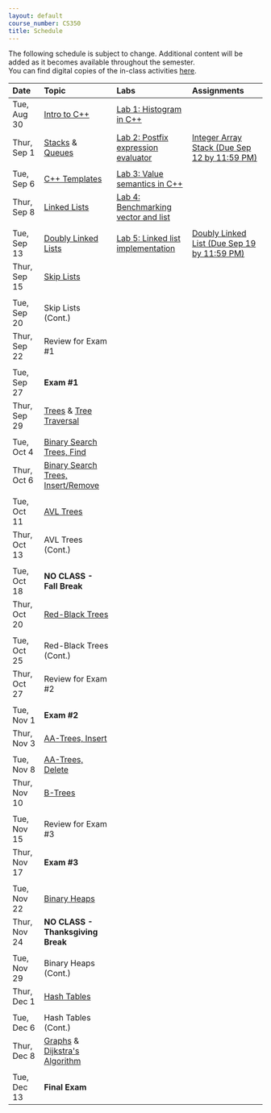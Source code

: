 ```yaml
---
layout: default
course_number: CS350
title: Schedule
---
```


The following schedule is subject to change.
Additional content will be added as it becomes available throughout the semester.<br>
You can find digital copies of the in-class activities [here](activities.html).


**Date**       | **Topic**                                                                                     |  **Labs**                                                   |  **Assignments**                                                           
:--------------|:----------------------------------------------------------------------------------------------|:------------------------------------------------------------|:-----------------------------------------------------------------------    
Tue, Aug 30    |  [Intro to C++](lectures/intro_to_C++.html)                                                   |  [Lab 1: Histogram in C++](labs/lab01.html)                 |                                                                          <!-- [Lab 1: Histogram in C++](labs/lab01.html) -->
Thur, Sep 1    |  [Stacks](lectures/Stacks_lecture.pdf) & [Queues](lectures/Queues_lecture.pdf)                |  [Lab 2: Postfix expression evaluator](labs/lab02.html)     |  [Integer Array Stack (Due Sep 12 by 11:59 PM)](assign/assign01.html)    <!-- Stacks & Queues Activity --> <!-- [Lab 2: Postfix expression evaluator](labs/lab02.html) --> <!-- [Integer Array Stack (Due Sep 14 by 11:59 PM)](assign/assign01.html) -->
               |                                                                                               |                                                             |                                                                            
Tue, Sep 6     |  [C++ Templates](lectures/C++_templates.html)                                                 |  [Lab 3: Value semantics in C++](labs/lab03.html)           |                                                                          <!-- [Lab 3: Value semantics in C++](labs/lab03.html) -->
Thur, Sep  8   |  [Linked Lists](lectures/LinkedList_lecture.pdf)                                              |  [Lab 4: Benchmarking vector and list](labs/lab04.html)     |                                                                          <!-- [Lab 4: Benchmarking vector and list](labs/lab04.html) -->
               |                                                                                               |                                                             |                                                                            
Tue, Sep 13    |  [Doubly Linked Lists](lectures/DoublyLinkedList_lecture.pdf)                                 |  [Lab 5: Linked list implementation](labs/lab05.html)       |  [Doubly Linked List (Due Sep 19 by 11:59 PM)](assign/assign02.html)     <!-- [Lab 5: Linked list implementation](labs/lab05.html) --> <!-- [Doubly Linked List (Due Sep 21 by 11:59 PM)](assign/assign02.html) -->
Thur, Sep 15   |  [Skip Lists](lectures/Skip_Lists.pdf)                                                        |                                                             |                                                                          <!-- SkipList Find Activity -->
               |                                                                                               |                                                             |                                                                            
Tue, Sep 20    |  Skip Lists (Cont.)                                                                           |                                                             |                                                                          <!-- SkipList Insert Activity --> <!-- [SkipList (Due Sep 28 by 11:59 PM)](assign/assign03.html) -->
Thur, Sep 22   |  Review for Exam #1                                                                           |                                                             |                                                                            
               |                                                                                               |                                                             |                                                                            
Tue, Sep 27    |  **Exam #1**                                                                                  |                                                             |                                                                            
Thur, Sep 29   |  [Trees](lectures/Trees_lecture.pdf) & [Tree Traversal](lectures/Tree_Traversal_lecture.pdf)  |                                                             |                                                                          <!--[Lab 6: Binary tree traversal algorithms](labs/lab06.html) --> <!-- [RandomArt (Due Oct 12 by 11:59 PM)](assign/assign04.html) -->
               |                                                                                               |                                                             |                                                                            
Tue, Oct 4     |  [Binary Search Trees, Find](lectures/Binary_Search_Trees.pdf)                                |                                                             |                                                                          <!-- [Lab 7: Binary search trees](labs/lab07.html) -->
Thur, Oct 6    |  [Binary Search Trees, Insert/Remove](lectures/Binary_Search_Trees.pdf)                       |                                                             |                                                                            
               |                                                                                               |                                                             |                                                                            
Tue, Oct 11    |  [AVL Trees](lectures/AVL_Trees.pdf)                                                          |                                                             |                                                                          <!-- AVL Insert Activity --> <!-- [BST (Due Oct 30 by 11:59 PM)](assign/assign05.html) -->
Thur, Oct 13   |  AVL Trees (Cont.)                                                                            |                                                             |                                                                          <!-- AVL Remove Activity -->
               |                                                                                               |                                                             |                                                                            
Tue, Oct 18    |  **NO CLASS - Fall Break**                                                                    |                                                             |                                                                            
Thur, Oct 20   |  [Red-Black Trees](lectures/Red-Black_Trees.pdf)                                              |                                                             |                                                                          <!-- RB Insert Activity #1 -->
               |                                                                                               |                                                             |                                                                            
Tue, Oct 25    |  Red-Black Trees (Cont.)                                                                      |                                                             |                                                                          <!-- RB Insert Activity #2 -->
Thur, Oct 27   |  Review for Exam #2                                                                           |                                                             |                                                                            
               |                                                                                               |                                                             |                                                                            
Tue, Nov 1     |  **Exam #2**                                                                                  |                                                             |                                                                            
Thur, Nov 3    |  [AA-Trees, Insert](lectures/AA-tree_lecture.pdf)                                             |                                                             |                                                                          <!-- AA Insert Activity --> <!-- [AATree (Due Nov 17 by 11:59 PM)](assign/assign06.html) -->
               |                                                                                               |                                                             |                                                                            
Tue, Nov 8     |  [AA-Trees, Delete](lectures/AA-tree_lecture.pdf)                                             |                                                             |                                                                          <!-- AA Delete Activity -->
Thur, Nov 10   |  [B-Trees](lectures/B-Trees.pdf)                                                              |                                                             |                                                                          <!-- B-Trees Activity -->
               |                                                                                               |                                                             |                                                                            
Tue, Nov 15    |  Review for Exam #3                                                                           |                                                             |                                                                            
Thur, Nov 17   |  **Exam #3**                                                                                  |                                                             |                                                                            
               |                                                                                               |                                                             |                                                                            
Tue, Nov 22    |  [Binary Heaps](lectures/Heaps.pdf)                                                           |                                                             |                                                                          <!-- Binary Heap Activity --> <!-- [Binary Heap (Due Dec 7 by 11:59 PM)](assign/assign07.html) -->
Thur, Nov 24   |  **NO CLASS - Thanksgiving Break**                                                            |                                                             |                                                                            
               |                                                                                               |                                                             |                                                                            
Tue, Nov 29    |  Binary Heaps (Cont.)                                                                         |                                                             |                                                                            
Thur, Dec 1    |  [Hash Tables](lectures/Hash_Tables.pdf)                                                      |                                                             |                                                                          <!-- Hash Tables Activity --> <!-- [Hash Table (Due Dec 13 by 11:59 PM)](assign/assign08.html) -->
               |                                                                                               |                                                             |                                                                            
Tue, Dec  6    |  Hash Tables (Cont.)                                                                          |                                                             |                                                                            
Thur, Dec 8    |  [Graphs](lectures/Graphs.pdf) & [Dijkstra's Algorithm](lectures/Dijkstras_Algorithm.pdf)     |                                                             |                                                                            
               |                                                                                               |                                                             |                                                                            
Tue, Dec 13    |  **Final Exam**                                                                               |                                                             |                                                                        
